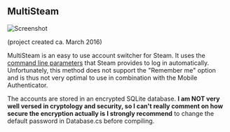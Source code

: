 ## MultiSteam

![Screenshot](http://i.imgur.com/fPEfJ9A.png)

(project created ca. March 2016)

MultiSteam is an easy to use account switcher for Steam. It uses the [command line parameters](https://developer.valvesoftware.com/wiki/Command_Line_Options#Command-line_parameters_2) that Steam provides to log in automatically. Unfortunately, this method does not support the "Remember me" option and is thus not very optimal to use in combination with the Mobile Authenticator.

The accounts are stored in an encrypted SQLite database. **I am NOT very well versed in cryptology and security, so I can't really comment on how secure the encryption actually is**
**I strongly recommend** to change the default password in Database.cs before compiling.